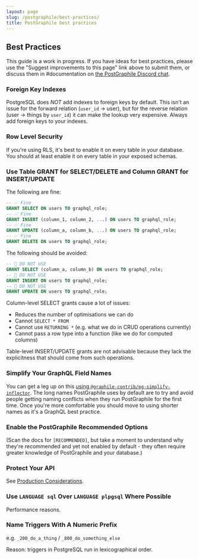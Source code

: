 ```yaml
---
layout: page
slug: /postgraphile/best-practices/
title: PostGraphile best practices
---
```


## Best Practices

This guide is a work in progress. If you have ideas for best practices, please use the "Suggest improvements to this page" link above to submit them, or discuss them in #documentation on [the PostGraphile Discord chat](http://discord.gg/graphile).

### Foreign Key Indexes

PostgreSQL does _NOT_ add indexes to foreign keys by default. This isn't an
issue for the forward relation (`user_id` → user), but for the reverse
relation (user → things by `user_id`) it can make the lookup very expensive.
Always add foreign keys to your indexes.

### Row Level Security

If you're using RLS, it's best to enable it on every table in your database. You should at least enable it on every table in your exposed schemas.

### Use Table GRANT for SELECT/DELETE and Column GRANT for INSERT/UPDATE

The following are fine:

```sql
-- ✅ Fine
GRANT SELECT ON users TO graphql_role;
-- ✅ Fine
GRANT INSERT (column_1, column_2, ...) ON users TO graphql_role;
-- ✅ Fine
GRANT UPDATE (column_a, column_b, ...) ON users TO graphql_role;
-- ✅ Fine
GRANT DELETE ON users TO graphql_role;
```

The following should be avoided:

```sql
-- 🛑 DO NOT USE
GRANT SELECT (column_a, column_b) ON users TO graphql_role;
-- 🛑 DO NOT USE
GRANT INSERT ON users TO graphql_role;
-- 🛑 DO NOT USE
GRANT UPDATE ON users TO graphql_role;
```

Column-level SELECT grants cause a lot of issues:

* Reduces the number of optimisations we can do
* Cannot `SELECT * FROM`
* Cannot use `RETURNING *` (e.g. what we do in CRUD operations currently)
* Cannot pass a row type into a function (like we do for computed columns)

Table-level INSERT/UPDATE grants are not advisable because they lack the
explicitness that should come from such operations.

### Simplify Your GraphQL Field Names

You can get a leg up on this [using
`@graphile-contrib/pg-simplify-inflector`](https://github.com/graphile-contrib/pg-simplify-inflector).
The long names PostGraphile uses by default are to try and avoid people
getting naming conflicts when they run PostGraphile for the first time. Once
you're more comfortable you should move to using shorter names as it's a
GraphQL best practice.

### Enable the PostGraphile Recommended Options

(Scan the docs for `[RECOMMENDED]`, but take a moment to understand why
they're recommended and yet not enabled by default - they often require
greater knowledge of PostGraphile and your database.)

### Protect Your API

See [Production Considerations](/postgraphile/production/).

### Use `LANGUAGE sql` Over `LANGUAGE plpgsql` Where Possible

Performance reasons.

### Name Triggers With A Numeric Prefix

e.g. `_200_do_a_thing` / `_800_do_something_else`

Reason: triggers in PostgreSQL run in lexicographical order.
